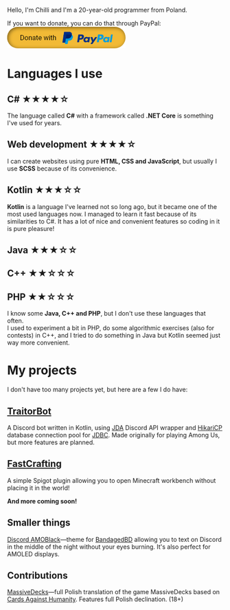 Hello, I'm Chilli and I'm a 20-year-old programmer from Poland.

If you want to donate, you can do that through PayPal:  
[<img src="donate.png" alt="Donate" />](https://www.paypal.com/donate?hosted_button_id=8HYK8SQJXZCGS)  

Languages I use
===============

C# &#9733;&#9733;&#9733;&#9733;&#9734;
---
The language called **C#** with a framework called **.NET Core** is something I've used for years.

Web development &#9733;&#9733;&#9733;&#9733;&#9734;
---
I can create websites using pure **HTML, CSS and JavaScript**, but usually I use **SCSS** because of its convenience.

Kotlin &#9733;&#9733;&#9733;&#9734;&#9734;
---
**Kotlin** is a language I've learned not so long ago, but it became one of the most used languages now. I managed to learn it fast because of its similarities to C#. It has a lot of nice and convenient features so coding in it is pure pleasure!

Java &#9733;&#9733;&#9733;&#9734;&#9734;
---
C++ &#9733;&#9733;&#9734;&#9734;&#9734;
---
PHP &#9733;&#9733;&#9734;&#9734;&#9734;
---
I know some **Java, C++ and PHP**, but I don't use these languages that often.  
I used to experiment a bit in PHP, do some algorithmic exercises (also for contests) in C++,
and I tried to do something in Java but Kotlin seemed just way more convenient.

My projects
===========
I don't have too many projects yet, but here are a few I do have:

[TraitorBot](https://github.com/TheChilliPL/traitorbot)
---
A Discord bot written in Kotlin, using [JDA](https://github.com/DV8FromTheWorld/JDA) Discord API wrapper and [HikariCP](https://github.com/brettwooldridge/HikariCP) database connection pool for [JDBC](https://en.wikipedia.org/wiki/Java_Database_Connectivity). Made originally for playing Among Us, but more features are planned.

[FastCrafting](https://github.com/TheChilliPL/fastcrafting)
---
A simple Spigot plugin allowing you to open Minecraft workbench without placing it in the world!

**And more coming soon!**

Smaller things
---
[Discord AMOBlack](https://github.com/TheChilliPL/discord-amoblack)—theme for [BandagedBD](https://github.com/rauenzi/BetterDiscordApp) allowing you to text on Discord in the middle of the night without your eyes burning. It's also perfect for AMOLED displays.

Contributions
---
[MassiveDecks](https://github.com/Lattyware/massivedecks)—full Polish translation of the game MassiveDecks based on [Cards Against Humanity](https://cardsagainsthumanity.com/). Features full Polish declination. (18+)
